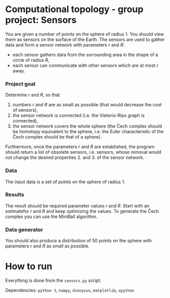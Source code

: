 # Computational topology - group project:  Sensors

You are given a number of points on the sphere of radius 1.  You should view them as sensors
on the surface of the Earth.  The sensors are used to gather data and form a sensor network
with parameters _r_ and _R_:

 - each sensor gathers data from the surrounding area in the shape of a circle of radius _R_,
 - each sensor can communicate with other sensors which are at most _r_ away.

### Project goal
Determine _r_ and _R_, so that
1.  numbers _r_ and _R_ are as small as possible (that would decrease the cost of sensors),
2.  the sensor network is connected (i.e.  the Vietoris-Rips graph is connected),
3.  the sensor network covers the whole sphere (the Čech complex should be homotopy equivalent to the sphere, i.e.  the Euler characteristic of the Čech complex should be
that of a sphere).

Furthermore, once the parameters _r_ and _R_ are established, the program should return a list
of obsolete sensors, i.e.  sensors, whose removal would not change the desired properties 2.
and 3.  of the sensor network.


### Data
The input data is a set of points on the sphere of radius 1.


### Results
The result should be required parameter values _r_ and _R_.  Start with an estimatefor _r_ and _R_ and keep optimizing the values.
To generate the Čech complex you can use the MiniBall algorithm.

### Data generator

You should also produce a distribution of 50 points on the sphere with parameters _r_ and _R_ as small as possible.


# How to run
Everything is done from the `sensors.py` script.

Dependencies: `python 3`, `numpy`, `dionysus`, `matplotlib`, `vpython`
